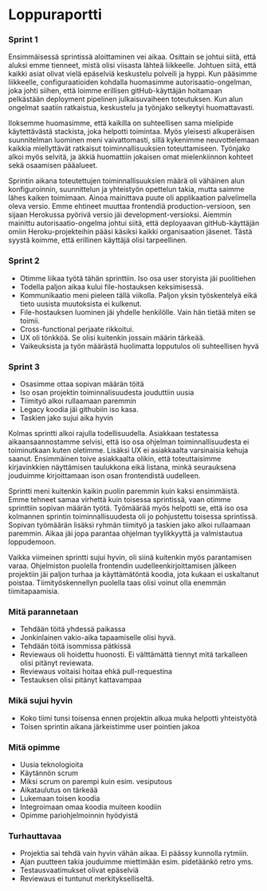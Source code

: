 Loppuraportti
===

### Sprint 1

Ensimmäisessä sprintissä aloittaminen vei aikaa. Osittain se johtui siitä, että aluksi emme tienneet,
mistä olisi viisasta lähteä liikkeelle. Johtuen siitä, että kaikki asiat olivat vielä epäselviä
keskustelu polveili ja hyppi. Kun pääsimme liikkeelle, configuraatioiden kohdalla huomasimme
autorisaatio-ongelman, joka johti siihen, että loimme erillisen gitHub-käyttäjän hoitamaan
pelkästään deployment pipelinen julkaisuvaiheen toteutuksen. Kun alun ongelmat saatiin ratkaistua,
keskustelu ja työnjako selkeytyi huomattavasti. 

Iloksemme huomasimme, että kaikilla on suhteellisen sama mielipide käytettävästä stackista, joka
helpotti toimintaa. Myös yleisesti alkuperäisen suunnitelman luominen meni vaivattomasti, sillä
kykenimme neuvottelemaan kaikkia miellyttävät ratkaisut toiminnallisuuksien toteuttamiseen. Työnjako
alkoi myös selvitä, ja äkkiä huomattiin jokaisen omat mielenkiinnon kohteet sekä osaamisen pääalueet.

Sprintin aikana toteutettujen toiminnallisuuksien määrä oli vähäinen alun konfiguroinnin, suunnittelun
ja yhteistyön opettelun takia, mutta saimme lähes kaiken toimimaan. Ainoa mainittava puute oli
applikaation palvelimella oleva versio. Emme ehtineet muuttaa frontendiä production-versioon,
sen sijaan Herokussa pyörivä versio jäi development-versioksi. Aiemmin mainittu autorisaatio-ongelma
johtui siitä, että deployaavan gitHub-käyttäjän omiin Heroku-projekteihin pääsi käsiksi kaikki
organisaation jäsenet. Tästä syystä koimme, että erillinen käyttäjä olisi tarpeellinen.

### Sprint 2
- Otimme liikaa työtä tähän sprinttiin. Iso osa user storyista jäi puolitiehen
- Todella paljon aikaa kului file-hostauksen keksimisessä.
- Kommunikaatio meni pieleen tällä viikolla. Paljon yksin työskentelyä eikä tieto uusista muutoksista ei kulkenut.
- File-hostauksen luominen jäi yhdelle henkilölle. Vain hän tietää miten se toimii.
- Cross-functional perjaate rikkoitui.
- UX oli tönkköä. Se olisi kuitenkin jossain määrin tärkeää.
- Vaikeuksista ja työn määrästä huolimatta lopputulos oli suhteellisen hyvä

### Sprint 3
- Osasimme ottaa sopivan määrän töitä
- Iso osan projektin toiminnalisuudesta jouduttiin uusia
- Tiimityö alkoi rullaamaan paremmin
- Legacy koodia jäi githubiin iso kasa. 
- Taskien jako sujui aika hyvin  

Kolmas sprintti alkoi rajulla todellisuudella. Asiakkaan testatessa aikaansaannostamme selvisi, että iso osa ohjelman toiminnallisuudesta ei toiminutkaan kuten oletimme. Lisäksi UX ei asiakkaalta varsinaisia kehuja saanut. Ensimmäinen toive asiakkaalta olikin, että toteuttaisimme kirjavinkkien näyttämisen taulukkona eikä listana, minkä seurauksena jouduimme kirjoittamaan ison osan frontendistä uudelleen. 

Sprintti meni kuitenkin kaikin puolin paremmin kuin kaksi ensimmäistä. Emme tehneet samaa virhettä kuin toisessa sprintissä, vaan otimme sprinttiin sopivan määrän työtä. Työmäärää myös helpotti se, että iso osa kolmannen sprintin toiminnallisuudesta oli jo pohjustettu toisessa sprintissä. Sopivan työmäärän lisäksi ryhmän tiimityö ja taskien jako alkoi rullaamaan paremmin. Aikaa jäi jopa parantaa ohjelman tyylikkyyttä ja valmistautua loppudemoon. 

Vaikka viimeinen sprintti sujui hyvin, oli siinä kuitenkin myös parantamisen varaa. Ohjelmiston puolella frontendin uudelleenkirjoittamisen jälkeen projektiin jäi paljon turhaa ja käyttämätöntä koodia, jota kukaan ei uskaltanut poistaa. Tiimityöskennellyn puolella taas olisi voinut olla enemmän tiimitapaamisia.  

### Mitä parannetaan
- Tehdään töitä yhdessä paikassa
- Jonkinlainen vakio-aika tapaamiselle olisi hyvä.
- Tehdään töitä isommissa pätkissä
- Reviewaus oli hoidettu huonosti. Ei välttämättä tiennyt mitä tarkalleen olisi pitänyt reviewata.
- Reviewaus voitaisi hoitaa ehkä pull-requestina
- Testauksen olisi pitänyt kattavampaa

### Mikä sujui hyvin
- Koko tiimi tunsi toisensa ennen projektin alkua muka helpotti yhteistyötä
- Toisen sprintin aikana järkeistimme user pointien jakoa

### Mitä opimme
- Uusia teknologioita
- Käytännön scrum
- Miksi scrum on parempi kuin esim. vesiputous
- Aikataulutus on tärkeää
- Lukemaan toisen koodia
- Integroimaan omaa koodia muiteen koodiin
- Opimme pariohjelmoinnin hyödyistä

### Turhauttavaa
- Projektia sai tehdä vain hyvin vähän aikaa. Ei  päässy kunnolla rytmiin.
- Ajan puutteen takia jouduimme miettimään esim. pidetäänkö retro yms.
- Testausvaatimukset olivat epäselviä
- Reviewaus ei tuntunut merkitykselliseltä.
